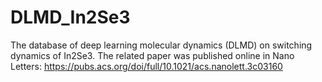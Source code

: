 # DLMD_In2Se3
The database of deep learning molecular dynamics (DLMD) on switching dynamics of In2Se3.
The related paper was published online in Nano Letters: https://pubs.acs.org/doi/full/10.1021/acs.nanolett.3c03160
